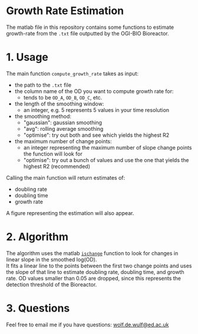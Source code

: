 # Growth Rate Estimation
The matlab file in this repository contains some functions to estimate growth-rate from the `.txt` file outputted by the OGI-BIO Bioreactor.

# 1. Usage
The main function `compute_growth_rate` takes as input:
* the path to the `.txt` file
* the column name of the OD you want to compute growth rate for:
  - tends to be `OD_A`, `OD_B`, `OD_C`, etc.
* the length of the smoothing window:
  - an integer, e.g. 5 represents 5 values in your time resolution
* the smoothing method:
  - "gaussian": gaussian smoothing
  - "avg": rolling average smoothing
  - "optimise": try out both and see which yields the highest R2
* the maximum number of change points:
  - an integer representing the maximum number of slope change points the function will look for
  - "optimise": try out a bunch of values and use the one that yields the highest R2 (recommended)

Calling the main function will return estimates of:
* doubling rate
* doubling time
* growth rate  
  
A figure representing the estimation will also appear.

# 2. Algorithm
The algorithm uses the matlab [`ischange`](https://uk.mathworks.com/help/matlab/ref/ischange.html) function to look for changes in linear slope in the smoothed log(OD).  
It fits a linear line to the points between the first two change points and uses the slope of that line to estimate doubling rate, doubling time, and growth rate.
OD values smaller than 0.05 are dropped, since this represents the detection threshold of the Bioreactor.


# 3. Questions
Feel free to email me if you have questions: [wolf.de.wulf@ed.ac.uk](mailto:wolf.de.wulf@ed.ac.uk)